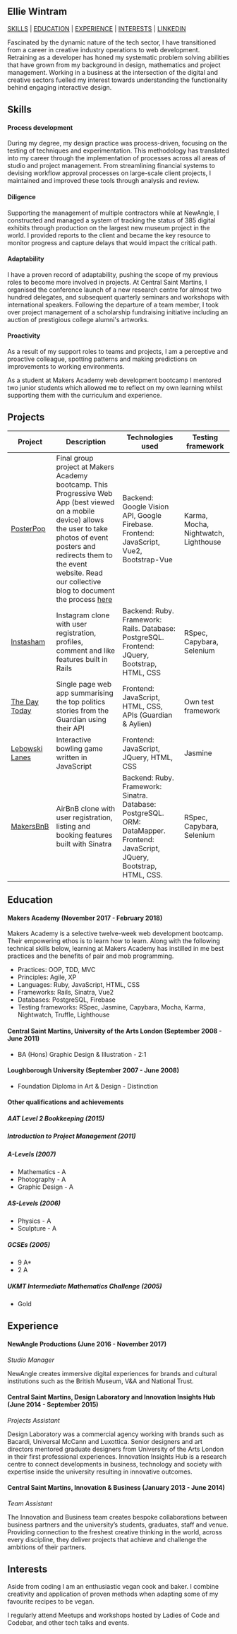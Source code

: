 ## Ellie Wintram

[SKILLS](#skills) | [EDUCATION](#education) | [EXPERIENCE](#experience) | [INTERESTS](#interests) | [LINKEDIN](https://www.linkedin.com/in/eleanorwintram/)

Fascinated by the dynamic nature of the tech sector, I have transitioned from a career in creative industry operations to web development. Retraining as a developer has honed my systematic problem solving abilities that have grown from my background in design, mathematics and project management. Working in a business at the intersection of the digital and creative sectors fuelled my interest towards understanding the functionality behind engaging interactive design.

## Skills

#### Process development

During my degree, my design practice was process-driven, focusing on the testing of techniques and experimentation. This methodology has translated into my career through the implementation of processes across all areas of studio and project management. From streamlining financial systems to devising workflow approval processes on large-scale client projects, I maintained and improved these tools through analysis and review.


#### Diligence

Supporting the management of multiple contractors while at NewAngle, I constructed and managed a system of tracking the status of 385 digital exhibits through production on the largest new museum project in the world. I provided reports to the client and became the key resource to monitor progress and capture delays that would impact the critical path.


#### Adaptability

I have a proven record of adaptability, pushing the scope of my previous roles to become more involved in projects. At Central Saint Martins, I organised the conference launch of a new research centre for almost two hundred delegates, and subsequent quarterly seminars and workshops with international speakers. Following the departure of a team member, I took over project management of a scholarship fundraising initiative including an auction of prestigious college alumni's artworks.


#### Proactivity

As a result of my support roles to teams and projects, I am a perceptive and proactive colleague, spotting patterns and making predictions on improvements to working environments.

As a student at Makers Academy web development bootcamp I mentored two junior students which allowed me to reflect on my own learning whilst supporting them with the curriculum and experience.


## Projects


| Project | Description | Technologies used | Testing framework |
| --- | --- | --- | --- |
| [PosterPop](https://github.com/ker-an/posterpop) | Final group project at Makers Academy bootcamp. This Progressive Web App (best viewed on a mobile device) allows the user to take photos of event posters and redirects them to the event website. Read our collective blog to document the process [here](https://medium.com/@team_processive/) | Backend: Google Vision API, Google Firebase. Frontend: JavaScript, Vue2, Bootstrap-Vue | Karma, Mocha, Nightwatch, Lighthouse |
| [Instasham](https://github.com/ewintram/instagram-challenge) | Instagram clone with user registration, profiles, comment and like features built in Rails | Backend: Ruby. Framework: Rails. Database: PostgreSQL. Frontend: JQuery, Bootstrap, HTML, CSS | RSpec, Capybara, Selenium |
| [The Day Today](https://github.com/ewintram/news-summary-challenge) | Single page web app summarising the top politics stories from the Guardian using their API | Frontend: JavaScript, HTML, CSS, APIs (Guardian & Aylien) | Own test framework |
| [Lebowski Lanes](https://github.com/ewintram/bowling-challenge) | Interactive bowling game written in JavaScript | Frontend: JavaScript, JQuery, HTML, CSS | Jasmine |
| [MakersBnB](https://github.com/ewintram/MakersBnB) | AirBnB clone with user registration, listing and booking features built with Sinatra | Backend: Ruby. Framework: Sinatra. Database: PostgreSQL. ORM: DataMapper. Frontend: JavaScript, JQuery, Bootstrap, HTML, CSS. | RSpec, Capybara, Selenium |


## Education

#### Makers Academy (November 2017 - February 2018)

Makers Academy is a selective twelve-week web development bootcamp. Their empowering ethos is to learn how to learn. Along with the following technical skills below, learning at Makers Academy has instilled in me best practices and the benefits of pair and mob programming.

- Practices: OOP, TDD, MVC
- Principles: Agile, XP
- Languages: Ruby, JavaScript, HTML, CSS
- Frameworks: Rails, Sinatra, Vue2
- Databases: PostgreSQL, Firebase
- Testing frameworks: RSpec, Jasmine, Capybara, Mocha, Karma, Nightwatch, Truffle, Lighthouse

#### Central Saint Martins, University of the Arts London (September 2008 - June 2011)

- BA (Hons) Graphic Design & Illustration - 2:1

#### Loughborough University (September 2007 - June 2008)

- Foundation Diploma in Art & Design - Distinction

#### Other qualifications and achievements

##### AAT Level 2 Bookkeeping (2015)

##### Introduction to Project Management (2011)

##### A-Levels (2007)
- Mathematics - A
- Photography - A
- Graphic Design - A

##### AS-Levels (2006)
- Physics - A
- Sculpture - A

##### GCSEs (2005)
- 9 A*
- 2 A

##### UKMT Intermediate Mathematics Challenge (2005)
- Gold

## Experience

#### NewAngle Productions (June 2016 - November 2017)
*Studio Manager*

NewAngle creates immersive digital experiences for brands and cultural institutions such as the British Museum, V&A and National Trust.

#### Central Saint Martins, Design Laboratory and Innovation Insights Hub (June 2014 - September 2015)
*Projects Assistant*

Design Laboratory was a commercial agency working with brands such as Bacardi, Universal McCann and Luxottica. Senior designers and art directors mentored graduate designers from University of the Arts London in their first professional experiences.
Innovation Insights Hub is a research centre to connect developments in business, technology and society with expertise inside the university resulting in innovative outcomes.

#### Central Saint Martins, Innovation & Business (January 2013 - June 2014)
*Team Assistant*

The Innovation and Business team creates bespoke collaborations between business partners and the university’s students, graduates, staff and venue. Providing connection to the freshest creative thinking in the world, across every discipline, they deliver projects that achieve and challenge the ambitions of their partners.

## Interests

Aside from coding I am an enthusiastic vegan cook and baker. I combine creativity and application of proven methods when adapting some of my favourite recipes to be vegan.

I regularly attend Meetups and workshops hosted by Ladies of Code and Codebar, and other tech talks and events.
